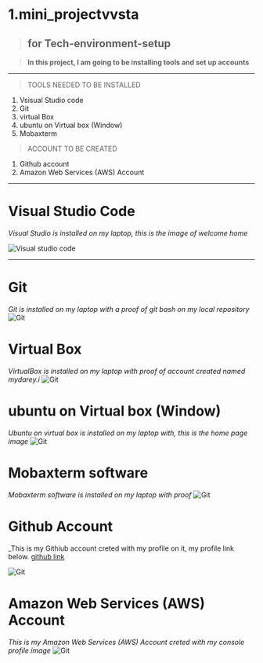 # 1.mini_projectvvsta

 >## for Tech-environment-setup

>**In this project, I am going to be installing tools and set up accounts**

----
>TOOLS NEEDED TO BE INSTALLED

1. Vsisual Studio code
2. Git
3. virtual Box
4. ubuntu on Virtual box (Window)
5. Mobaxterm

>ACCOUNT TO BE CREATED
1. Github account
2. Amazon Web Services (AWS) Account

----
# **Visual Studio Code**

_Visual Studio is installed on my laptop, this is the image of welcome home_

![Visual studio code](./img/1.%20vscode.jpg)


-----
# **Git**

_Git is installed on my laptop with a proof of git bash on my local repository_
![Git](./img/git%20version.jpg)


#  **Virtual Box**

_VirtualBox is installed on my laptop with proof of account created named mydarey.i_
![Git](./img/3.%20virtual%20box.jpg)


#  **ubuntu on Virtual box (Window)**

_Ubuntu on virtual box is installed on my laptop with, this is the home page image_
![Git](./img/4.%20UBUNTU%20EN.jpg)

#  **Mobaxterm software**

_Mobaxterm software is installed on my laptop with proof_
![Git](./img/5.%20moba.jpg)


#  **Github Account**
_This is my Githiub account creted with my profile on it, my profile link below.  [github link](https://github.com/Sola-Royal)

![Git](./img/6.github%20acc.jpg)

#  **Amazon Web Services (AWS) Account**

_This is my Amazon Web Services (AWS) Account creted with my console profile image_
![Git](./img/7.%20aws.jpg)


